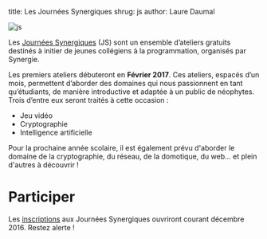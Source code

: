title: Les Journées Synergiques
shrug: js
author: Laure Daumal

![js]({filename}/images/JS.png)

Les [Journées Synergiques](/js) (JS) sont un ensemble
d’ateliers gratuits destinés à initier de jeunes collégiens à la
programmation, organisés par Synergie.  
 
Les premiers ateliers débuteront en **Février 2017**. Ces ateliers, espacés
d’un mois, permettent d’aborder des domaines qui nous passionnent en tant
qu’étudiants, de manière introductive et adaptée à un public de néophytes.
Trois d’entre eux seront traités à cette occasion :

* Jeu vidéo
* Cryptographie
* Intelligence artificielle

Pour la prochaine année scolaire, il est également prévu d'aborder le domaine
de la cryptographie, du réseau, de la domotique, du web... et plein d'autres
à découvrir !

# Participer

Les [inscriptions](/js/inscription.html) aux Journées
Synergiques ouvriront courant décembre 2016. Restez alerte !
